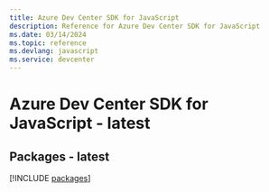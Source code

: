```yaml
---
title: Azure Dev Center SDK for JavaScript
description: Reference for Azure Dev Center SDK for JavaScript
ms.date: 03/14/2024
ms.topic: reference
ms.devlang: javascript
ms.service: devcenter
---
```

# Azure Dev Center SDK for JavaScript - latest
## Packages - latest
[!INCLUDE [packages](dev-center-index.md)]